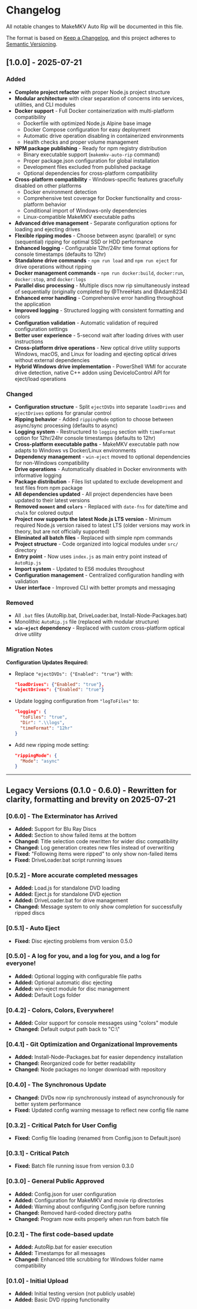 # Changelog

All notable changes to MakeMKV Auto Rip will be documented in this file.

The format is based on [Keep a Changelog](https://keepachangelog.com/en/1.0.0/),
and this project adheres to [Semantic Versioning](https://semver.org/spec/v2.0.0.html).

## [1.0.0] - 2025-07-21

### Added

- **Complete project refactor** with proper Node.js project structure
- **Modular architecture** with clear separation of concerns into services, utilities, and CLI modules
- **Docker support** - Full Docker containerization with multi-platform compatibility
  - Dockerfile with optimized Node.js Alpine base image
  - Docker Compose configuration for easy deployment
  - Automatic drive operation disabling in containerized environments
  - Health checks and proper volume management
- **NPM package publishing** - Ready for npm registry distribution
  - Binary executable support (`makemkv-auto-rip` command)
  - Proper package.json configuration for global installation
  - Development files excluded from published package
  - Optional dependencies for cross-platform compatibility
- **Cross-platform compatibility** - Windows-specific features gracefully disabled on other platforms
  - Docker environment detection
  - Comprehensive test coverage for Docker functionality and cross-platform behavior
  - Conditional import of Windows-only dependencies
  - Linux-compatible MakeMKV executable paths
- **Advanced drive management** - Separate configuration options for loading and ejecting drives
- **Flexible ripping modes** - Choose between async (parallel) or sync (sequential) ripping for optimal SSD or HDD performance
- **Enhanced logging** - Configurable 12hr/24hr time format options for console timestamps (defaults to 12hr)
- **Standalone drive commands** - `npm run load` and `npm run eject` for drive operations without ripping
- **Docker management commands** - `npm run docker:build`, `docker:run`, `docker:stop`, and `docker:logs`
- **Parallel disc processing** - Multiple discs now rip simultaneously instead of sequentially (originally completed by @ThreeHats and @Adam8234)
- **Enhanced error handling** - Comprehensive error handling throughout the application
- **Improved logging** - Structured logging with consistent formatting and colors
- **Configuration validation** - Automatic validation of required configuration settings
- **Better user experience** - 5-second wait after loading drives with user instructions
- **Cross-platform drive operations** - New optical drive utility supports Windows, macOS, and Linux for loading and ejecting optical drives without external dependencies
- **Hybrid Windows drive implementation** - PowerShell WMI for accurate drive detection, native C++ addon using DeviceIoControl API for eject/load operations

### Changed

- **Configuration structure** - Split `ejectDVDs` into separate `loadDrives` and `ejectDrives` options for granular control
- **Ripping behavior** - Added `rippingMode` option to choose between async/sync processing (defaults to async)
- **Logging system** - Restructured to `logging` section with `timeFormat` option for 12hr/24hr console timestamps (defaults to 12hr)
- **Cross-platform executable paths** - MakeMKV executable path now adapts to Windows vs Docker/Linux environments
- **Dependency management** - `win-eject` moved to optional dependencies for non-Windows compatibility
- **Drive operations** - Automatically disabled in Docker environments with informative logging
- **Package distribution** - Files list updated to exclude development and test files from npm package
- **All dependencies updated** - All project dependencies have been updated to their latest versions
- **Removed `moment` and `colors`** - Replaced with `date-fns` for date/time and `chalk` for colored output
- **Project now supports the latest Node.js LTS version** - Minimum required Node.js version raised to latest LTS (older versions may work in theory, but are not officially supported)
- **Eliminated all batch files** - Replaced with simple npm commands
- **Project structure** - Code organized into logical modules under `src/` directory
- **Entry point** - Now uses `index.js` as main entry point instead of `AutoRip.js`
- **Import system** - Updated to ES6 modules throughout
- **Configuration management** - Centralized configuration handling with validation
- **User interface** - Improved CLI with better prompts and messaging

### Removed

- All `.bat` files (AutoRip.bat, DriveLoader.bat, Install-Node-Packages.bat)
- Monolithic `AutoRip.js` file (replaced with modular structure)
- **`win-eject` dependency** - Replaced with custom cross-platform optical drive utility

### Migration Notes

**Configuration Updates Required:**

- Replace `"ejectDVDs": {"Enabled": "true"}` with:
  ```json
  "loadDrives": {"Enabled": "true"},
  "ejectDrives": {"Enabled": "true"}
  ```
- Update logging configuration from `"logToFiles"` to:
  ```json
  "logging": {
    "toFiles": "true",
    "Dir": ".\\logs",
    "timeFormat": "12hr"
  }
  ```
- Add new ripping mode setting:
  ```json
  "rippingMode": {
    "Mode": "async"
  }
  ```

---

## Legacy Versions (0.1.0 - 0.6.0) - Rewritten for clarity, formatting and brevity on 2025-07-21

### [0.6.0] - The Exterminator has Arrived

- **Added:** Support for Blu Ray Discs
- **Added:** Section to show failed items at the bottom
- **Changed:** Title selection code rewritten for wider disc compatibility
- **Changed:** Log generation creates new files instead of overwriting
- **Fixed:** "Following items were ripped" to only show non-failed items
- **Fixed:** DriveLoader.bat script running issues

### [0.5.2] - More accurate completed messages

- **Added:** Load.js for standalone DVD loading
- **Added:** Eject.js for standalone DVD ejection
- **Added:** DriveLoader.bat for drive management
- **Changed:** Message system to only show completion for successfully ripped discs

### [0.5.1] - Auto Eject

- **Fixed:** Disc ejecting problems from version 0.5.0

### [0.5.0] - A log for you, and a log for you, and a log for everyone!

- **Added:** Optional logging with configurable file paths
- **Added:** Optional automatic disc ejecting
- **Added:** win-eject module for disc management
- **Added:** Default Logs folder

### [0.4.2] - Colors, Colors, Everywhere!

- **Added:** Color support for console messages using "colors" module
- **Changed:** Default output path back to "C:\\"

### [0.4.1] - Git Optimization and Organizational Improvements

- **Added:** Install-Node-Packages.bat for easier dependency installation
- **Changed:** Reorganized code for better readability
- **Changed:** Node packages no longer download with repository

### [0.4.0] - The Synchronous Update

- **Changed:** DVDs now rip synchronously instead of asynchronously for better system performance
- **Fixed:** Updated config warning message to reflect new config file name

### [0.3.2] - Critical Patch for User Config

- **Fixed:** Config file loading (renamed from Config.json to Default.json)

### [0.3.1] - Critical Patch

- **Fixed:** Batch file running issue from version 0.3.0

### [0.3.0] - General Public Approved

- **Added:** Config.json for user configuration
- **Added:** Configuration for MakeMKV and movie rip directories
- **Added:** Warning about configuring Config.json before running
- **Changed:** Removed hard-coded directory paths
- **Changed:** Program now exits properly when run from batch file

### [0.2.1] - The first code-based update

- **Added:** AutoRip.bat for easier execution
- **Added:** Timestamps for all messages
- **Changed:** Enhanced title scrubbing for Windows folder name compatibility

### [0.1.0] - Initial Upload

- **Added:** Initial testing version (not publicly usable)
- **Added:** Basic DVD ripping functionality
